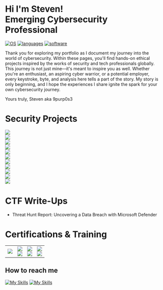 # Hi I'm Steven! <br>Emerging Cybersecurity Professional<br/>
[![OS](https://go-skill-icons.vercel.app/api/icons?i=kali,windows,azure&theme=dark)]()
[![languages](https://go-skill-icons.vercel.app/api/icons?i=python,powershell,terminal&theme=dark)]()
[![software](https://go-skill-icons.vercel.app/api/icons?i=wireshark,elasticsearch&theme=dark)]()


Thank you for exploring my portfolio as I document my journey into the world of cybersecurity. Within these pages, you'll find hands-on ethical projects inspired by the works of security and tech professionals globally. This journey is not just mine—it's meant to inspire you as well. Whether you're an enthusiast, an aspiring cyber warrior, or a potential employer, every keystroke, byte, and analysis here tells a part of the story. My story is only beginning, and I hope the experiences I share ignite the spark for your own cybersecurity journey.

Yours truly, 
Steven aka 9purp0s3

# Security Projects
<a href="https://medium.com/@stevenrim/building-a-cloud-honeynet-soc-in-azure-980f84fb5147">
  <img src="https://img.shields.io/badge/-Cloud Honeynet and SOC w/Azure-000000?&style=for-the-badge&logo=Medium&logoColor=white"/>
</a>
<br>
<a href="https://medium.com/@stevenrim/vulnerability-scans-with-tenable-nessus-924d658c7348">
  <img src="https://img.shields.io/badge/-Vulnerability Scans w/Tenable Nessus-000000?&style=for-the-badge&logo=Medium&logoColor=white"/>
</a>
<br>
<a href="https://medium.com/@stevenrim/cisco-packet-tracer-lab-series-more-0051e9e438b7">
  <img src="https://img.shields.io/badge/-Cisco Packet Tracer Lab Series-000000?&style=for-the-badge&logo=Medium&logoColor=white"/>
</a>
<br>
<a href="https://medium.com/@stevenrim/active-directory-home-lab-w-virtualbox-e07932251a9f">
  <img src="https://img.shields.io/badge/-AD Home Lab w/VirtualBox and PowerShell-000000?&style=for-the-badge&logo=Medium&logoColor=white"/>
</a>
<br>
<a href="https://medium.com/@stevenrim/virtual-attacks-and-splunk-insights-b892468cbec9">
  <img src="https://img.shields.io/badge/-Virtual Attacks and Splunk Insights-000000?&style=for-the-badge&logo=Medium&logoColor=white"/>
</a>
<br>
<a href="https://medium.com/@stevenrim/automating-security-workflow-w-limacharlie-and-tines-020ee72ee340">
  <img src="https://img.shields.io/badge/-Automating Security Workflow w/LimaCharlie-000000?&style=for-the-badge&logo=Medium&logoColor=white"/>
</a>
<br>
<a href="https://medium.com/@stevenrim/owasp-juice-shop-10-2-for-arm64-raspberry-pi-5-68c28c046ccd">
  <img src="https://img.shields.io/badge/-Exploiting Vulnerabilities on OWASP Juice Shop-000000?&style=for-the-badge&logo=Medium&logoColor=white"/>
</a>
<br>
<a href="https://medium.com/@stevenrim/building-a-keylogger-w-python-508aa0465378">
  <img src="https://img.shields.io/badge/-Building a Keylogger w/Python-000000?&style=for-the-badge&logo=Medium&logoColor=white"/>
</a>
<br>
<a href="https://medium.com/@stevenrim/teach-me-how-to-opsec-c1769e6937be">
  <img src="https://img.shields.io/badge/-Teach Me How To Opsec-000000?&style=for-the-badge&logo=Medium&logoColor=white"/>
</a>
<br>
<a href="https://static.vecteezy.com/system/resources/previews/022/655/961/non_2x/work-in-progress-rubber-stamp-work-in-progress-grunge-stamp-seal-illustration-vector.jpg">
  <img src="https://img.shields.io/badge/-Full Vulnerability Management Program (coming soon)-000000?&style=for-the-badge&logo=Medium&logoColor=white"/>
</a>
<br>
<a href="https://static.vecteezy.com/system/resources/previews/022/655/961/non_2x/work-in-progress-rubber-stamp-work-in-progress-grunge-stamp-seal-illustration-vector.jpg">
  <img src="https://img.shields.io/badge/-Security Audits Tools (coming soon)-000000?&style=for-the-badge&logo=Medium&logoColor=white"/>
</a>

# CTF Write-Ups
- Threat Hunt Report: Uncovering a Data Breach with Microsoft Defender

# Certifications & Training
<table>
  <tr>
    <td><a href="https://tryhackme.com/r/p/9purp0s3"><img src="https://tryhackme-badges.s3.amazonaws.com/9purp0s3.png?update=3"/></a></td>
    <td><a href="https://www.credly.com/badges/806e2f2e-f9c0-4081-9304-6f492136c153/"><img src="https://img.shields.io/badge/-CompTIA Security%2B-FF0000?&style=for-the-badge&logoColor=white"/></a>
        <br><a href="https://static.vecteezy.com/system/resources/previews/022/655/961/non_2x/work-in-progress-rubber-stamp-work-in-progress-grunge-stamp-seal-illustration-vector.jpg"><img src="https://img.shields.io/badge/-CompTIA Network%2B-FF0000?&style=for-the-badge&logoColor=white"/></a></td>
    <td><a href="https://www.credly.com/badges/c5dc51ac-beae-45ef-b27b-a060075191e3/"><img src="https://img.shields.io/badge/-Google Cybersecurity-000080?&style=for-the-badge&logoColor=white"/></a>
        <br><a href="https://app.kajabi.com/certificates/72ada0d2"><img src="https://img.shields.io/badge/-SOC Analyst Masterclass-000080?&style=for-the-badge&logoColor=white"/></a></td>
    <td><a href="https://tryhackme-certificates.s3-eu-west-1.amazonaws.com/THM-SUPLNG2XBJ.png"><img src="https://img.shields.io/badge/-TryHackMe SOC Level 1-2a3042?&style=for-the-badge&logoColor=white"/></a>
        <br><a href="https://static.vecteezy.com/system/resources/previews/022/655/961/non_2x/work-in-progress-rubber-stamp-work-in-progress-grunge-stamp-seal-illustration-vector.jpg"><img src="https://img.shields.io/badge/-TryHackMe SOC Level 2-2a3042?&style=for-the-badge&logoColor=white"/></a></td>

  </tr>
</table>

## How to reach me

[![My Skills](https://skillicons.dev/icons?i=linkedin)](https://linkedin.com/in/stevenrim)
[![My Skills](https://skillicons.dev/icons?i=instagram)](https://instagram.com/9.purp0s3)




